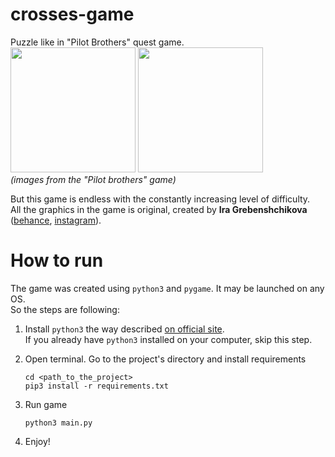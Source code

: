 # crosses-game
Puzzle like in "Pilot Brothers" quest game.  
<img src='https://user-images.githubusercontent.com/12399047/162591428-feb8ab20-95ef-45fa-864d-1623719ae3cd.jpg' height=200>
<img src='https://user-images.githubusercontent.com/12399047/162591433-0baaf3aa-4ee7-4421-9ce9-af69ad5e85ea.jpg' height=200>  
_(images from the "Pilot brothers" game)_

But this game is endless with the constantly increasing level of difficulty.  
All the graphics in the game is original, created by **Ira Grebenshchikova** ([behance](https://behance.net/stillira8e38), [instagram](https://instagram.com/still.ira/)).


# How to run
The game was created using `python3` and `pygame`. It may be launched on any OS.  
So the steps are following:
1. Install `python3` the way described [on official site](https://www.python.org/downloads/).  
   If you already have `python3` installed on your computer, skip this step.
   
2. Open terminal.
   Go to the project's directory and install requirements
   ```
   cd <path_to_the_project>
   pip3 install -r requirements.txt
   ```
   
3. Run game
   ```
   python3 main.py
   ```
   
4. Enjoy!
